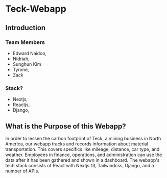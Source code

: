 # Teck-Webapp

## Introduction

### Team Members
- Edward Naidoo,
- Nidriah,
- Sunghun Kim
- Tyrone,
- Zack

### Stack?
- Nextjs,
- Reactjs,
- Django,

## What is the Purpose of this Webapp?
In order to lessen the carbon footprint of Teck, a mining business in North America, our webapp tracks and records information about material transportation. This covers specifics like mileage, distance, car type, and weather. Employees in finance, operations, and administration can use the data after it has been gathered and shown in a dashboard. The webapp's tech stack consists of React with Nextjs 13, Tailwindcss, Django, and a number of APIs.


